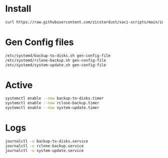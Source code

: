 # Install
```bash
curl https://raw.githubusercontent.com/zicstardust/saci-scripts/main/install.sh | bash
```

# Gen Config files
```bash
/etc/systemd/backup-to-disks.sh gen-config-file
/etc/systemd/rclone-backup.sh gen-config-file
/etc/systemd/system-update.sh gen-config-file
```

# Active

```bash
systemctl enable --now backup-to-disks.timer
systemctl enable --now rclone-backup.timer
systemctl enable --now system-update.timer
```

# Logs
```bash
journalctl -u backup-to-disks.service
journalctl -u rclone-backup.service
journalctl -u system-update.service
```